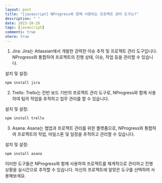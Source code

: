 ```yaml
---
layout: post
title: "[javascript] NProgress와 함께 사용되는 프로젝트 관리 도구는?"
description: " "
date: 2023-10-20
tags: [javascript]
comments: true
share: true
---
```


1. Jira: Jira는 Atlassian에서 개발한 강력한 이슈 추적 및 프로젝트 관리 도구입니다. NProgress와 통합하여 프로젝트의 진행 상태, 이슈, 작업 등을 관리할 수 있습니다. 

설치 및 설정:
```javascript
npm install jira
```

2. Trello: Trello는 칸반 보드 기반의 프로젝트 관리 도구로, NProgress와 함께 사용하여 팀의 작업을 추적하고 업무 관리를 할 수 있습니다. 

설치 및 설정:
```javascript
npm install trello
```

3. Asana: Asana는 협업과 프로젝트 관리를 위한 플랫폼으로, NProgress와 통합하여 프로젝트의 작업, 마일스톤 및 일정을 추적하고 관리할 수 있습니다. 

설치 및 설정:
```javascript
npm install asana
```

이러한 도구들은 NProgress와 함께 사용하여 프로젝트를 체계적으로 관리하고 진행 상황을 실시간으로 추적할 수 있습니다. 자신의 프로젝트에 알맞은 도구를 선택하여 사용해보세요.